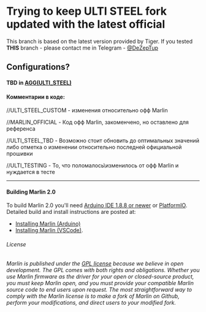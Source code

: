 # Trying to keep ULTI STEEL fork updated with the latest official
This branch is based on the latest version provided by Tiger.
If you tested **THIS** branch - please contact me in Telegram - [@DeZepTup](https://t.me/DeZepTup)

## Сonfigurations?
#### TBD in [AGG(ULTI_STEEL)](https://t.me/AGG_ULTI_Steel) 
#### Комментарии в коде:
//ULTI_STEEL_CUSTOM - изменения относительно офф Marlin

//MARLIN_OFFICIAL - Код офф Marlin, закоменчено, но оставлено для референса

//ULTI_STEEL_TBD - Возможно стоит обновить до оптимальных значений либо отметка о изменении относительно последней официальной прошивки

//ULTI_TESTING - То, что поломалось\изменилось от офф Marlin и нуждается в тесте


------



#### Building Marlin 2.0

To build Marlin 2.0 you'll need [Arduino IDE 1.8.8 or newer](https://www.arduino.cc/en/main/software) or [PlatformIO](http://docs.platformio.org/en/latest/ide.html#platformio-ide). Detailed build and install instructions are posted at:

  - [Installing Marlin (Arduino)](http://marlinfw.org/docs/basics/install_arduino.html)
  - [Installing Marlin (VSCode)](http://marlinfw.org/docs/basics/install_platformio_vscode.html).

###### License

###### Marlin is published under the [GPL license](/LICENSE) because we believe in open development. The GPL comes with both rights and obligations. Whether you use Marlin firmware as the driver for your open or closed-source product, you must keep Marlin open, and you must provide your compatible Marlin source code to end users upon request. The most straightforward way to comply with the Marlin license is to make a fork of Marlin on Github, perform your modifications, and direct users to your modified fork.
